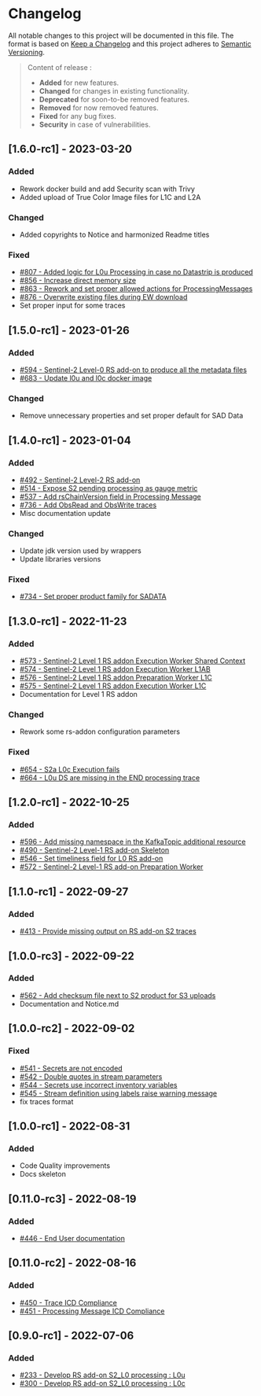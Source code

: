 # Changelog

All notable changes to this project will be documented in this file.
The format is based on [Keep a Changelog](https://keepachangelog.com/en/1.0.0/) and this project adheres to [Semantic Versioning](https://semver.org/spec/v2.0.0.html).
> Content of release :
> - **Added** for new features.
> - **Changed** for changes in existing functionality.
> - **Deprecated** for soon-to-be removed features.
> - **Removed** for now removed features.
> - **Fixed** for any bug fixes.
> - **Security** in case of vulnerabilities.

## [1.6.0-rc1] - 2023-03-20

### Added

- Rework docker build and add Security scan with Trivy
- Added upload of True Color Image files for L1C and L2A

### Changed

- Added copyrights to Notice and harmonized Readme titles

### Fixed

- [#807 - Added logic for L0u Processing in case no Datastrip is produced](https://github.com/COPRS/rs-issues/issues/807)
- [#856 - Increase direct memory size](https://github.com/COPRS/rs-issues/issues/856)
- [#863 - Rework and set proper allowed actions for ProcessingMessages](https://github.com/COPRS/rs-issues/issues/863)
- [#876 - Overwrite existing files during EW download](https://github.com/COPRS/rs-issues/issues/876)
- Set proper input for some traces

## [1.5.0-rc1] - 2023-01-26

### Added

- [#594 - Sentinel-2 Level-0 RS add-on to produce all the metadata files](https://github.com/COPRS/rs-issues/issues/594)
- [#683 - Update l0u and l0c docker image](https://github.com/COPRS/rs-issues/issues/683)

### Changed

- Remove unnecessary properties and set proper default for SAD Data

## [1.4.0-rc1] - 2023-01-04

### Added

- [#492 - Sentinel-2 Level-2 RS add-on](https://github.com/COPRS/rs-issues/issues/492)
- [#514 - Expose S2 pending processing as gauge metric](https://github.com/COPRS/rs-issues/issues/514)
- [#537 - Add rsChainVersion field in Processing Message](https://github.com/COPRS/rs-issues/issues/537)
- [#736 - Add ObsRead and ObsWrite traces](https://github.com/COPRS/rs-issues/issues/736)
- Misc documentation update

### Changed

- Update jdk version used by wrappers
- Update libraries versions

### Fixed

- [#734 - Set proper product family for SADATA](https://github.com/COPRS/rs-issues/issues/734)

## [1.3.0-rc1] - 2022-11-23

### Added

- [#573 - Sentinel-2 Level 1 RS addon Execution Worker Shared Context](https://github.com/COPRS/rs-issues/issues/573)
- [#574 - Sentinel-2 Level 1 RS addon Execution Worker L1AB](https://github.com/COPRS/rs-issues/issues/574)
- [#576 - Sentinel-2 Level 1 RS addon Preparation Worker L1C](https://github.com/COPRS/rs-issues/issues/576)
- [#575 - Sentinel-2 Level 1 RS addon Execution Worker L1C](https://github.com/COPRS/rs-issues/issues/575)
- Documentation for Level 1 RS addon

### Changed

- Rework some rs-addon configuration parameters

### Fixed

- [#654 - S2a L0c Execution fails](https://github.com/COPRS/rs-issues/issues/654)
- [#664 - L0u DS are missing in the END processing trace](https://github.com/COPRS/rs-issues/issues/664)

## [1.2.0-rc1] - 2022-10-25

### Added

- [#596 - Add missing namespace in the KafkaTopic additional resource](https://github.com/COPRS/rs-issues/issues/596)
- [#490 - Sentinel-2 Level-1 RS add-on Skeleton](https://github.com/COPRS/rs-issues/issues/490)
- [#546 - Set timeliness field for L0 RS add-on](https://github.com/COPRS/rs-issues/issues/546)
- [#572 - Sentinel-2 Level-1 RS add-on Preparation Worker](https://github.com/COPRS/rs-issues/issues/572)

## [1.1.0-rc1] - 2022-09-27

### Added

- [#413 - Provide missing output on RS add-on S2 traces](https://github.com/COPRS/rs-issues/issues/413)

## [1.0.0-rc3] - 2022-09-22

### Added

- [#562 - Add checksum file next to S2 product for S3 uploads](https://github.com/COPRS/rs-issues/issues/562)
- Documentation and Notice.md

## [1.0.0-rc2] - 2022-09-02

### Fixed

- [#541 - Secrets are not encoded](https://github.com/COPRS/rs-issues/issues/541)
- [#542 - Double quotes in stream parameters](https://github.com/COPRS/rs-issues/issues/542)
- [#544 - Secrets use incorrect inventory variables](https://github.com/COPRS/rs-issues/issues/544)
- [#545 - Stream definition using labels raise warning message](https://github.com/COPRS/rs-issues/issues/545)
- fix traces format

## [1.0.0-rc1] - 2022-08-31

### Added

- Code Quality improvements
- Docs skeleton

## [0.11.0-rc3] - 2022-08-19

### Added

- [#446 - End User documentation](https://github.com/COPRS/rs-issues/issues/446)

## [0.11.0-rc2] - 2022-08-16

### Added

- [#450 - Trace ICD Compliance](https://github.com/COPRS/rs-issues/issues/450)
- [#451 - Processing Message ICD Compliance](https://github.com/COPRS/rs-issues/issues/451)

## [0.9.0-rc1] - 2022-07-06

### Added

- [#233 - Develop RS add-on S2_L0 processing : L0u](https://github.com/COPRS/rs-issues/issues/233)
- [#300 - Develop RS add-on S2_L0 processing : L0c](https://github.com/COPRS/rs-issues/issues/300)
